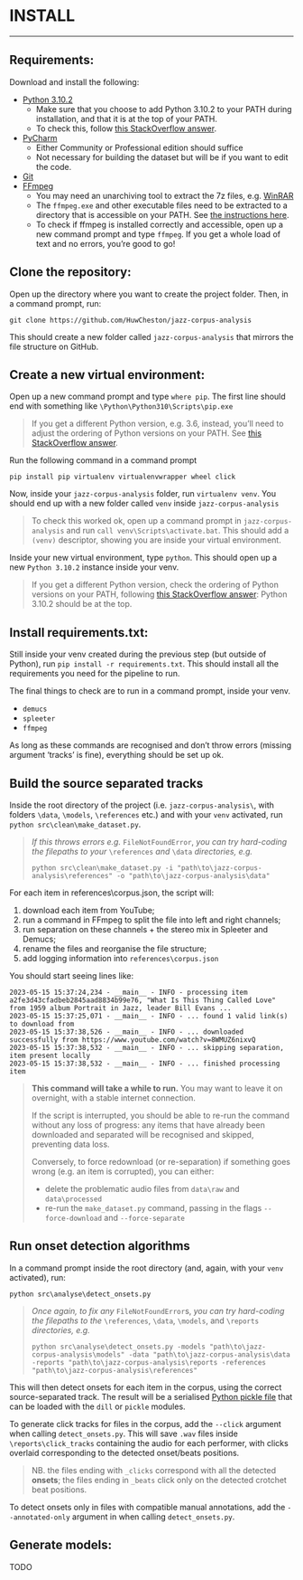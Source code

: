 # INSTALL

---

## Requirements:

Download and install the following:
- [Python 3.10.2](https://www.python.org/downloads/release/python-3102/)
  - Make sure that you choose to add Python 3.10.2 to your PATH during installation, and that it is at the top of your PATH.
  - To check this, follow [this StackOverflow answer](https://stackoverflow.com/a/61691955).
- [PyCharm](https://www.jetbrains.com/pycharm/)
  - Either Community or Professional edition should suffice
  - Not necessary for building the dataset but will be if you want to edit the code.
- [Git](https://git-scm.com/)
- [FFmpeg](https://ffmpeg.org/download.html)
  - You may need an unarchiving tool to extract the 7z files, e.g. [WinRAR](https://www.win-rar.com/start.html?&L=0)
  - The `ffmpeg.exe` and other executable files need to be extracted to a directory that is accessible on your PATH. See [the instructions here](https://gist.github.com/nex3/c395b2f8fd4b02068be37c961301caa7).
  - To check if ffmpeg is installed correctly and accessible, open up a new command prompt and type `ffmpeg`. If you get a whole load of text and no errors, you’re good to go!

## Clone the repository:

Open up the directory where you want to create the project folder. Then, in a command prompt, run:
```
git clone https://github.com/HuwCheston/jazz-corpus-analysis
```

This should create a new folder called `jazz-corpus-analysis` that mirrors the file structure on GitHub.

## Create a new virtual environment:

Open up a new command prompt and type `where pip`. The first line should end with something like `\Python\Python310\Scripts\pip.exe`
> If you get a different Python version, e.g. 3.6, instead, you’ll need to adjust the ordering of Python versions on your PATH. See [this StackOverflow answer](https://stackoverflow.com/a/61691955).

Run the following command in a command prompt

```
pip install pip virtualenv virtualenvwrapper wheel click
```

Now, inside your `jazz-corpus-analysis` folder, run `virtualenv venv`. You should end up with a new folder called `venv` inside `jazz-corpus-analysis`

> To check this worked ok, open up a command prompt in `jazz-corpus-analysis` and run `call venv\Scripts\activate.bat`. This should add a `(venv)` descriptor, showing you are inside your virtual environment.

Inside your new virtual environment, type `python`. This should open up a new `Python 3.10.2` instance inside your venv. 
> If you get a different Python version, check the ordering of Python versions on your PATH, following [this StackOverflow answer](https://stackoverflow.com/a/61691955): Python 3.10.2 should be at the top.

## Install requirements.txt:

Still inside your venv created during the previous step (but outside of Python), run `pip install -r requirements.txt`. This should install all the requirements you need for the pipeline to run.

The final things to check are to run in a command prompt, inside your venv.
- `demucs`
- `spleeter`
- `ffmpeg`

As long as these commands are recognised and don’t throw errors (missing argument ‘tracks’ is fine), everything should be set up ok.

## Build the source separated tracks

Inside the root directory of the project (i.e. `jazz-corpus-analysis\`, with folders `\data`, `\models`, `\references` etc.) and with your `venv` activated, run `python src\clean\make_dataset.py`.

> *If this throws errors e.g.* `FileNotFoundError`, *you can try hard-coding the filepaths to your* `\references` *and* `\data` *directories, e.g.* 
> ```
> python src\clean\make_dataset.py -i "path\to\jazz-corpus-analysis\references" -o "path\to\jazz-corpus-analysis\data"
> ```

For each item in references\corpus.json, the script will: 
1. download each item from YouTube;
2. run a command in FFmpeg to split the file into left and right channels; 
3. run separation on these channels + the stereo mix in Spleeter and Demucs; 
4. rename the files and reorganise the file structure; 
5. add logging information into `references\corpus.json`

You should start seeing lines like:
```
2023-05-15 15:37:24,234 - __main__ - INFO - processing item a2fe3d43cfadbeb2845aad8834b99e76, "What Is This Thing Called Love" from 1959 album Portrait in Jazz, leader Bill Evans ...
2023-05-15 15:37:25,071 - __main__ - INFO - ... found 1 valid link(s) to download from
2023-05-15 15:37:38,526 - __main__ - INFO - ... downloaded successfully from https://www.youtube.com/watch?v=8WMUZ6nixvQ
2023-05-15 15:37:38,532 - __main__ - INFO - ... skipping separation, item present locally
2023-05-15 15:37:38,532 - __main__ - INFO - ... finished processing item
```

> **This command will take a while to run.** You may want to leave it on overnight, with a stable internet connection. 
> 
> If the script is interrupted, you should be able to re-run the command without any loss of progress: any items that have already been downloaded and separated will be recognised and skipped, preventing data loss.
> 
> Conversely, to force redownload (or re-separation) if something goes wrong (e.g. an item is corrupted), you can either:
> - delete the problematic audio files from `data\raw` and `data\processed`
> - re-run the `make_dataset.py` command, passing in the flags `--force-download` and `--force-separate`

## Run onset detection algorithms

In a command prompt inside the root directory (and, again, with your `venv` activated), run:

```
python src\analyse\detect_onsets.py
```

> *Once again, to fix any* `FileNotFoundError`s, *you can try hard-coding the filepaths to the* `\references`, `\data`, `\models`, and `\reports` *directories, e.g.*
> ```
> python src\analyse\detect_onsets.py -models "path\to\jazz-corpus-analysis\models" -data "path\to\jazz-corpus-analysis\data -reports "path\to\jazz-corpus-analysis\reports -references "path\to\jazz-corpus-analysis\references"
> ```

This will then detect onsets for each item in the corpus, using the correct source-separated track. The result will be a serialised [Python pickle file](https://docs.python.org/3/library/pickle.html) that can be loaded with the `dill` or `pickle` modules.

To generate click tracks for files in the corpus, add the `--click` argument when calling `detect_onsets.py`. This will save `.wav` files inside `\reports\click_tracks` containing the audio for each performer, with clicks overlaid corresponding to the detected onset/beats positions.
> NB. the files ending with `_clicks` correspond with all the detected **onsets**; the files ending in `_beats` click only on the detected crotchet beat positions.

To detect onsets only in files with compatible manual annotations, add the `--annotated-only` argument in when calling `detect_onsets.py`.

## Generate models:

TODO
